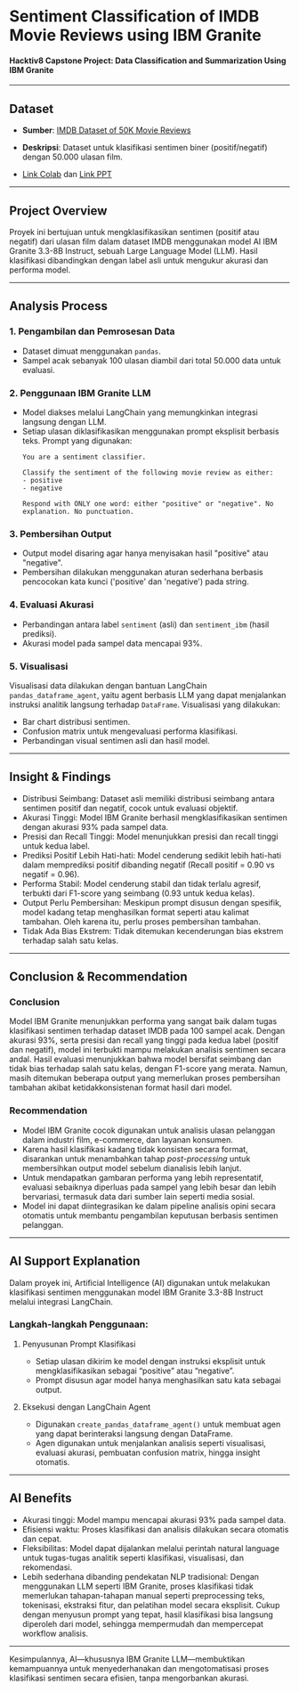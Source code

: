 # Sentiment Classification of IMDB Movie Reviews using IBM Granite

#### Hacktiv8 Capstone Project: Data Classification and Summarization Using IBM Granite

---

## Dataset

- **Sumber**: [IMDB Dataset of 50K Movie Reviews](https://www.kaggle.com/datasets/lakshmi25npathi/imdb-dataset-of-50k-movie-reviews)

- **Deskripsi**: Dataset untuk klasifikasi sentimen biner (positif/negatif) dengan 50.000 ulasan film.
- [Link Colab](https://colab.research.google.com/drive/1IkPIArdamVR-KEuibIrAahxjfqAFtQPs?usp=sharing) dan [Link PPT](https://www.canva.com/design/DAGuzsVr5KY/6aJeFhWEJREEoFVXK95tMQ/view?utm_content=DAGuzsVr5KY&utm_campaign=designshare&utm_medium=link2&utm_source=uniquelinks&utlId=hcb63847c3b)

---

## Project Overview

Proyek ini bertujuan untuk mengklasifikasikan sentimen (positif atau negatif) dari ulasan film dalam dataset IMDB menggunakan model AI IBM Granite 3.3-8B Instruct, sebuah Large Language Model (LLM). Hasil klasifikasi dibandingkan dengan label asli untuk mengukur akurasi dan performa model.

---

## Analysis Process

### 1. Pengambilan dan Pemrosesan Data
- Dataset dimuat menggunakan `pandas`.
- Sampel acak sebanyak 100 ulasan diambil dari total 50.000 data untuk evaluasi.

### 2. Penggunaan IBM Granite LLM
- Model diakses melalui LangChain yang memungkinkan integrasi langsung dengan LLM.
- Setiap ulasan diklasifikasikan menggunakan prompt eksplisit berbasis teks.
  Prompt yang digunakan:
  ```
  You are a sentiment classifier.
  
  Classify the sentiment of the following movie review as either:
  - positive
  - negative
  
  Respond with ONLY one word: either "positive" or "negative". No explanation. No punctuation.
  ```


### 3. Pembersihan Output
- Output model disaring agar hanya menyisakan hasil "positive" atau "negative".
- Pembersihan dilakukan menggunakan aturan sederhana berbasis pencocokan kata kunci ('positive' dan 'negative') pada string.

### 4. Evaluasi Akurasi
- Perbandingan antara label `sentiment` (asli) dan `sentiment_ibm` (hasil prediksi).
- Akurasi model pada sampel data mencapai 93%.

### 5. Visualisasi
Visualisasi data dilakukan dengan bantuan LangChain `pandas_dataframe_agent`, yaitu agent berbasis LLM yang dapat menjalankan instruksi analitik langsung terhadap `DataFrame`. Visualisasi yang dilakukan:
- Bar chart distribusi sentimen.
- Confusion matrix untuk mengevaluasi performa klasifikasi.
- Perbandingan visual sentimen asli dan hasil model.

---

## Insight & Findings

- Distribusi Seimbang: Dataset asli memiliki distribusi seimbang antara sentimen positif dan negatif, cocok untuk evaluasi objektif.
- Akurasi Tinggi: Model IBM Granite berhasil mengklasifikasikan sentimen dengan akurasi 93% pada sampel data.
- Presisi dan Recall Tinggi: Model menunjukkan presisi dan recall tinggi untuk kedua label.
- Prediksi Positif Lebih Hati-hati: Model cenderung sedikit lebih hati-hati dalam memprediksi positif dibanding negatif (Recall positif = 0.90 vs negatif = 0.96).
- Performa Stabil: Model cenderung stabil dan tidak terlalu agresif, terbukti dari F1-score yang seimbang (0.93 untuk kedua kelas).
- Output Perlu Pembersihan: Meskipun prompt disusun dengan spesifik, model kadang tetap menghasilkan format seperti <positive> atau kalimat tambahan. Oleh karena itu, perlu proses pembersihan tambahan.
- Tidak Ada Bias Ekstrem: Tidak ditemukan kecenderungan bias ekstrem terhadap salah satu kelas.

---

## Conclusion & Recommendation

### Conclusion

Model IBM Granite menunjukkan performa yang sangat baik dalam tugas klasifikasi sentimen terhadap dataset IMDB pada 100 sampel acak. Dengan akurasi 93%, serta presisi dan recall yang tinggi pada kedua label (positif dan negatif), model ini terbukti mampu melakukan analisis sentimen secara andal. Hasil evaluasi menunjukkan bahwa model bersifat seimbang dan tidak bias terhadap salah satu kelas, dengan F1-score yang merata. Namun, masih ditemukan beberapa output yang memerlukan proses pembersihan tambahan akibat ketidakkonsistenan format hasil dari model.

### Recommendation

- Model IBM Granite cocok digunakan untuk analisis ulasan pelanggan dalam industri film, e-commerce, dan layanan konsumen.
- Karena hasil klasifikasi kadang tidak konsisten secara format, disarankan untuk menambahkan tahap *post-processing* untuk membersihkan output model sebelum dianalisis lebih lanjut.
- Untuk mendapatkan gambaran performa yang lebih representatif, evaluasi sebaiknya diperluas pada sampel yang lebih besar dan lebih bervariasi, termasuk data dari sumber lain seperti media sosial.
- Model ini dapat diintegrasikan ke dalam pipeline analisis opini secara otomatis untuk membantu pengambilan keputusan berbasis sentimen pelanggan.

---

## AI Support Explanation

Dalam proyek ini, Artificial Intelligence (AI) digunakan untuk melakukan klasifikasi sentimen menggunakan model IBM Granite 3.3-8B Instruct melalui integrasi LangChain.

### Langkah-langkah Penggunaan:

1. Penyusunan Prompt Klasifikasi
   - Setiap ulasan dikirim ke model dengan instruksi eksplisit untuk mengklasifikasikan sebagai “positive” atau “negative”.
   - Prompt disusun agar model hanya menghasilkan satu kata sebagai output.

2. Eksekusi dengan LangChain Agent
   - Digunakan `create_pandas_dataframe_agent()` untuk membuat agen yang dapat berinteraksi langsung dengan DataFrame.
   - Agen digunakan untuk menjalankan analisis seperti visualisasi, evaluasi akurasi, pembuatan confusion matrix, hingga insight otomatis.

---

## AI Benefits

- Akurasi tinggi: Model mampu mencapai akurasi 93% pada sampel data.
- Efisiensi waktu: Proses klasifikasi dan analisis dilakukan secara otomatis dan cepat.
- Fleksibilitas: Model dapat dijalankan melalui perintah natural language untuk tugas-tugas analitik seperti klasifikasi, visualisasi, dan rekomendasi.
- Lebih sederhana dibanding pendekatan NLP tradisional: Dengan menggunakan LLM seperti IBM Granite, proses klasifikasi tidak memerlukan tahapan-tahapan manual seperti preprocessing teks, tokenisasi, ekstraksi fitur, dan pelatihan model secara eksplisit. Cukup dengan menyusun prompt yang tepat, hasil klasifikasi bisa langsung diperoleh dari model, sehingga mempermudah dan mempercepat workflow analisis.
---

Kesimpulannya, AI—khususnya IBM Granite LLM—membuktikan kemampuannya untuk menyederhanakan dan mengotomatisasi proses klasifikasi sentimen secara efisien, tanpa mengorbankan akurasi.

